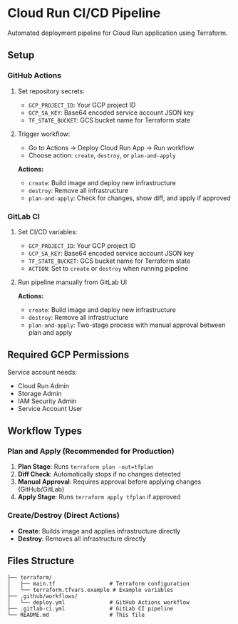 # Cloud Run CI/CD Pipeline

Automated deployment pipeline for Cloud Run application using Terraform.

## Setup

### GitHub Actions
1. Set repository secrets:
   - `GCP_PROJECT_ID`: Your GCP project ID
   - `GCP_SA_KEY`: Base64 encoded service account JSON key
   - `TF_STATE_BUCKET`: GCS bucket name for Terraform state

2. Trigger workflow:
   - Go to Actions → Deploy Cloud Run App → Run workflow
   - Choose action: `create`, `destroy`, or `plan-and-apply`
   
   **Actions:**
   - `create`: Build image and deploy new infrastructure
   - `destroy`: Remove all infrastructure
   - `plan-and-apply`: Check for changes, show diff, and apply if approved

### GitLab CI
1. Set CI/CD variables:
   - `GCP_PROJECT_ID`: Your GCP project ID
   - `GCP_SA_KEY`: Base64 encoded service account JSON key
   - `TF_STATE_BUCKET`: GCS bucket name for Terraform state
   - `ACTION`: Set to `create` or `destroy` when running pipeline

2. Run pipeline manually from GitLab UI
   
   **Actions:**
   - `create`: Build image and deploy new infrastructure  
   - `destroy`: Remove all infrastructure
   - `plan-and-apply`: Two-stage process with manual approval between plan and apply

## Required GCP Permissions
Service account needs:
- Cloud Run Admin
- Storage Admin
- IAM Security Admin
- Service Account User

## Workflow Types

### Plan and Apply (Recommended for Production)
1. **Plan Stage**: Runs `terraform plan -out=tfplan`
2. **Diff Check**: Automatically stops if no changes detected
3. **Manual Approval**: Requires approval before applying changes (GitHub/GitLab)
4. **Apply Stage**: Runs `terraform apply tfplan` if approved

### Create/Destroy (Direct Actions)
- **Create**: Builds image and applies infrastructure directly
- **Destroy**: Removes all infrastructure directly

## Files Structure
```
├── terraform/
│   ├── main.tf                 # Terraform configuration
│   └── terraform.tfvars.example # Example variables
├── .github/workflows/
│   └── deploy.yml              # GitHub Actions workflow
├── .gitlab-ci.yml              # GitLab CI pipeline
└── README.md                   # This file
```